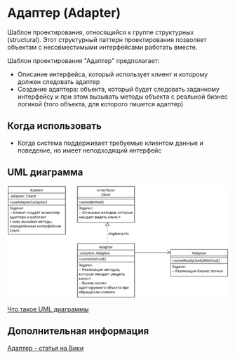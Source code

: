 # Адаптер (Adapter)

Шаблон проектирования, относящийся к группе структурных (structural). Этот
структурный паттерн проектирования позволяет объектам с несовместимыми
интерфейсами работать вместе.

Шаблон проектирования "Адаптер" предполагает:

- Описание интерфейса, который использует клиент и которому должен следовать
  адаптер
- Создание адаптера: объекта, который будет следовать заданному интерфейсу
  и при этом вызывать методы объекта с реальной бизнес логикой (того объекта,
  для которого пишется адаптер)

## Когда использовать

- Когда система поддерживает требуемые клиентом данные и поведение, но имеет
  неподходящий интерфейс

## UML диаграмма

![UML диаграмма адаптера](https://github.com/evgenylyozin/patterns/blob/6bd4dee6b7186d8703f4f3d8f852e72d185ae545/docs/oop-patterns/uml-diagrams/adapter.png)

[Что такое UML диаграммы](https://github.com/evgenylyozin/patterns/blob/6bd4dee6b7186d8703f4f3d8f852e72d185ae545/docs/diagram.md)

## Дополнительная информация

[Адаптер - статья на Вики](<https://ru.wikipedia.org/wiki/%D0%90%D0%B4%D0%B0%D0%BF%D1%82%D0%B5%D1%80_(%D1%88%D0%B0%D0%B1%D0%BB%D0%BE%D0%BD_%D0%BF%D1%80%D0%BE%D0%B5%D0%BA%D1%82%D0%B8%D1%80%D0%BE%D0%B2%D0%B0%D0%BD%D0%B8%D1%8F)>)
